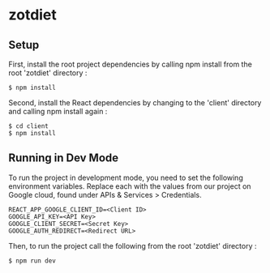 # zotdiet

## Setup
First, install the root project dependencies by calling npm install from the root 'zotdiet' directory :
```
$ npm install
```

Second, install the React dependencies by changing to the 'client' directory and calling npm install again :
 ```
$ cd client
$ npm install
```

## Running in Dev Mode
To run the project in development mode, you need to set the following environment variables. Replace each <value>
with the values from our project on Google cloud, found under APIs & Services > Credentials.
```
REACT_APP_GOOGLE_CLIENT_ID=<Client ID>
GOOGLE_API_KEY=<API Key>
GOOGLE_CLIENT_SECRET=<Secret Key>
GOOGLE_AUTH_REDIRECT=<Redirect URL>
```

Then, to run the project call the following from the root 'zotdiet' directory :
```
$ npm run dev
```

